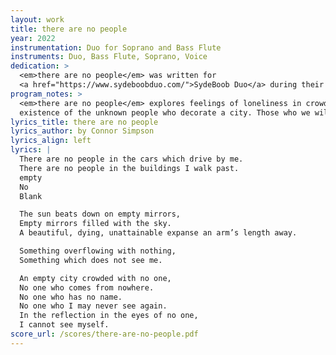 ```yaml
---
layout: work
title: there are no people
year: 2022
instrumentation: Duo for Soprano and Bass Flute
instruments: Duo, Bass Flute, Soprano, Voice
dedication: >
  <em>there are no people</em> was written for 
  <a href="https://www.sydeboobduo.com/">SydeBoob Duo</a> during their 2022 residency at Penn State.
program_notes: >
  <em>there are no people</em> explores feelings of loneliness in crowded places. The work questions the
  existence of the unknown people who decorate a city. Those who we will never meet and will never know us.
lyrics_title: there are no people
lyrics_author: by Connor Simpson
lyrics_align: left
lyrics: |
  There are no people in the cars which drive by me.
  There are no people in the buildings I walk past.
  empty
  No
  Blank

  The sun beats down on empty mirrors,
  Empty mirrors filled with the sky.
  A beautiful, dying, unattainable expanse an arm’s length away.

  Something overflowing with nothing,
  Something which does not see me.

  An empty city crowded with no one,
  No one who comes from nowhere.
  No one who has no name.
  No one who I may never see again.
  In the reflection in the eyes of no one,
  I cannot see myself.
score_url: /scores/there-are-no-people.pdf
---
```

